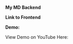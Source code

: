 <strong> My MD Backend </strong> <p>

<strong> Link to Frontend </strong> <p>
  
<strong> Demo: </strong> <p>
View Demo on YouTube Here:


